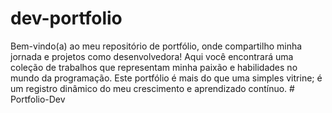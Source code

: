 # dev-portfolio
Bem-vindo(a) ao meu repositório de portfólio, onde compartilho minha jornada e projetos como desenvolvedora! Aqui você encontrará uma coleção de trabalhos que representam minha paixão e habilidades no mundo da programação. Este portfólio é mais do que uma simples vitrine; é um registro dinâmico do meu crescimento e aprendizado contínuo.
#   P o r t f o l i o - D e v  
 
